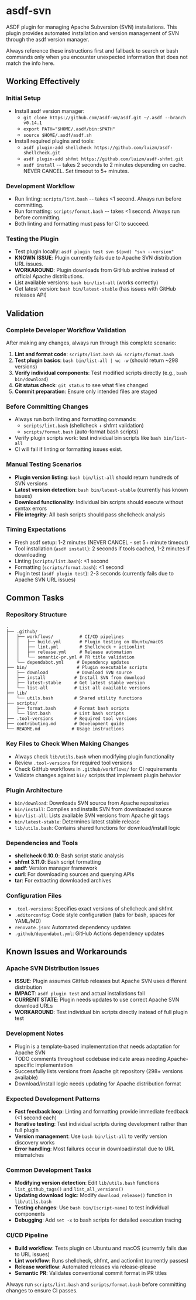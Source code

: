 # asdf-svn

ASDF plugin for managing Apache Subversion (SVN) installations. This plugin provides automated installation and version management of SVN through the asdf version manager.

Always reference these instructions first and fallback to search or bash commands only when you encounter unexpected information that does not match the info here.

## Working Effectively

### Initial Setup
- Install asdf version manager:
  - `git clone https://github.com/asdf-vm/asdf.git ~/.asdf --branch v0.14.1`
  - `export PATH="$HOME/.asdf/bin:$PATH"`
  - `source $HOME/.asdf/asdf.sh`
- Install required plugins and tools:
  - `asdf plugin-add shellcheck https://github.com/luizm/asdf-shellcheck.git`
  - `asdf plugin-add shfmt https://github.com/luizm/asdf-shfmt.git`
  - `asdf install` -- takes 2 seconds to 2 minutes depending on cache. NEVER CANCEL. Set timeout to 5+ minutes.

### Development Workflow
- Run linting: `scripts/lint.bash` -- takes <1 second. Always run before committing.
- Run formatting: `scripts/format.bash` -- takes <1 second. Always run before committing.
- Both linting and formatting must pass for CI to succeed.

### Testing the Plugin
- Test plugin locally: `asdf plugin test svn $(pwd) "svn --version"`
- **KNOWN ISSUE**: Plugin currently fails due to Apache SVN distribution URL issues.
- **WORKAROUND**: Plugin downloads from GitHub archive instead of official Apache distributions.
- List available versions: `bash bin/list-all` (works correctly)
- Get latest version: `bash bin/latest-stable` (has issues with GitHub releases API)

## Validation

### Complete Developer Workflow Validation
After making any changes, always run through this complete scenario:
1. **Lint and format code**: `scripts/lint.bash && scripts/format.bash`
2. **Test plugin basics**: `bash bin/list-all | wc -w` (should return ~298 versions)
3. **Verify individual components**: Test modified scripts directly (e.g., `bash bin/download`)
4. **Git status check**: `git status` to see what files changed
5. **Commit preparation**: Ensure only intended files are staged

### Before Committing Changes
- Always run both linting and formatting commands:
  - `scripts/lint.bash` (shellcheck + shfmt validation)
  - `scripts/format.bash` (auto-format bash scripts)
- Verify plugin scripts work: test individual bin scripts like `bash bin/list-all`
- CI will fail if linting or formatting issues exist.

### Manual Testing Scenarios
- **Plugin version listing**: `bash bin/list-all` should return hundreds of SVN versions
- **Latest version detection**: `bash bin/latest-stable` (currently has known issues)
- **Download functionality**: Individual bin scripts should execute without syntax errors
- **File integrity**: All bash scripts should pass shellcheck analysis

### Timing Expectations
- Fresh asdf setup: 1-2 minutes (NEVER CANCEL - set 5+ minute timeout)
- Tool installation (`asdf install`): 2 seconds if tools cached, 1-2 minutes if downloading
- Linting (`scripts/lint.bash`): <1 second 
- Formatting (`scripts/format.bash`): <1 second
- Plugin test (`asdf plugin test`): 2-3 seconds (currently fails due to Apache SVN URL issues)

## Common Tasks

### Repository Structure
```
.
├── .github/
│   ├── workflows/          # CI/CD pipelines
│   │   ├── build.yml       # Plugin testing on Ubuntu/macOS
│   │   ├── lint.yml        # Shellcheck + actionlint
│   │   ├── release.yml     # Release automation
│   │   └── semantic-pr.yml # PR title validation
│   └── dependabot.yml     # Dependency updates
├── bin/                   # Plugin executable scripts
│   ├── download           # Download SVN source
│   ├── install           # Install SVN from download
│   ├── latest-stable     # Get latest stable version
│   └── list-all          # List all available versions
├── lib/
│   └── utils.bash        # Shared utility functions
├── scripts/
│   ├── format.bash       # Format bash scripts
│   └── lint.bash         # Lint bash scripts
├── .tool-versions        # Required tool versions
├── contributing.md       # Development guide
└── README.md            # Usage instructions
```

### Key Files to Check When Making Changes
- Always check `lib/utils.bash` when modifying plugin functionality
- Review `.tool-versions` for required tool versions
- Check GitHub workflows in `.github/workflows/` for CI requirements
- Validate changes against `bin/` scripts that implement plugin behavior

### Plugin Architecture
- `bin/download`: Downloads SVN source from Apache repositories
- `bin/install`: Compiles and installs SVN from downloaded source
- `bin/list-all`: Lists available SVN versions from Apache git tags
- `bin/latest-stable`: Determines latest stable release
- `lib/utils.bash`: Contains shared functions for download/install logic

### Dependencies and Tools
- **shellcheck 0.10.0**: Bash script static analysis
- **shfmt 3.11.0**: Bash script formatting
- **asdf**: Version manager framework
- **curl**: For downloading sources and querying APIs
- **tar**: For extracting downloaded archives

### Configuration Files
- `.tool-versions`: Specifies exact versions of shellcheck and shfmt
- `.editorconfig`: Code style configuration (tabs for bash, spaces for YAML/MD)
- `renovate.json`: Automated dependency updates
- `.github/dependabot.yml`: GitHub Actions dependency updates

## Known Issues and Workarounds

### Apache SVN Distribution Issues
- **ISSUE**: Plugin assumes GitHub releases but Apache SVN uses different distribution
- **IMPACT**: `asdf plugin test` and actual installations fail
- **CURRENT STATE**: Plugin needs updates to use correct Apache SVN download URLs
- **WORKAROUND**: Test individual bin scripts directly instead of full plugin test

### Development Notes
- Plugin is a template-based implementation that needs adaptation for Apache SVN
- TODO comments throughout codebase indicate areas needing Apache-specific implementation
- Successfully lists versions from Apache git repository (298+ versions available)
- Download/install logic needs updating for Apache distribution format

### Expected Development Patterns  
- **Fast feedback loop**: Linting and formatting provide immediate feedback (<1 second each)
- **Iterative testing**: Test individual scripts during development rather than full plugin
- **Version management**: Use `bash bin/list-all` to verify version discovery works
- **Error handling**: Most failures occur in download/install due to URL mismatches

### Common Development Tasks
- **Modifying version detection**: Edit `lib/utils.bash` functions `list_github_tags()` and `list_all_versions()`
- **Updating download logic**: Modify `download_release()` function in `lib/utils.bash`
- **Testing changes**: Use `bash bin/[script-name]` to test individual components
- **Debugging**: Add `set -x` to bash scripts for detailed execution tracing

### CI/CD Pipeline
- **Build workflow**: Tests plugin on Ubuntu and macOS (currently fails due to URL issues)
- **Lint workflow**: Runs shellcheck, shfmt, and actionlint (currently passes)
- **Release workflow**: Automated releases via release-please
- **Semantic PR**: Validates conventional commit format in PR titles

Always run `scripts/lint.bash` and `scripts/format.bash` before committing changes to ensure CI passes.